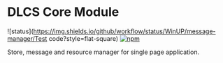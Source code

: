 # DLCS Core Module

![status](https://img.shields.io/github/workflow/status/WinUP/message-manager/Test code?style=flat-square)
[![npm](https://img.shields.io/npm/v/@ekifvk/message-manager.svg?style=flat-square)](https://www.npmjs.com/package/@ekifvk/message-manager)

Store, message and resource manager for single page application.


